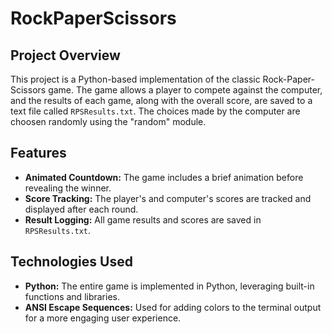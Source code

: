 # RockPaperScissors

## Project Overview
This project is a Python-based implementation of the classic Rock-Paper-Scissors game. The game allows a player to compete against the computer, and the results of each game, along with the overall score, are saved to a text file called `RPSResults.txt`. The choices made by the computer are choosen randomly using the "random" module.

## Features
- **Animated Countdown:**   The game includes a brief animation before revealing the winner.
- **Score Tracking:**       The player's and computer's scores are tracked and displayed after each round.
- **Result Logging:**       All game results and scores are saved in `RPSResults.txt`.

## Technologies Used
- **Python:** The entire game is implemented in Python, leveraging built-in functions and libraries.
- **ANSI Escape Sequences:** Used for adding colors to the terminal output for a more engaging user experience.

